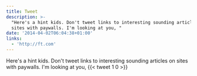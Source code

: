 ```yaml
---
title: Tweet
description: >-
  "Here's a hint kids. Don't tweet links to interesting sounding articles on
  sites with paywalls. I'm looking at you, "
date: '2014-04-02T06:04:38+01:00'
links:
  - 'http://ft.com'
---
```

Here's a hint kids. Don't tweet links to interesting sounding articles on sites with paywalls. I'm looking at you, 
      {{< tweet 1 0 >}}
    

